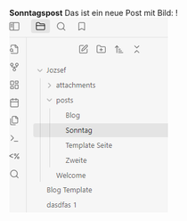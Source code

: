 **Sonntagspost**
Das ist ein neue Post mit Bild:
!![Image Description](/images/Pasted%20image%2020250112161934.png)